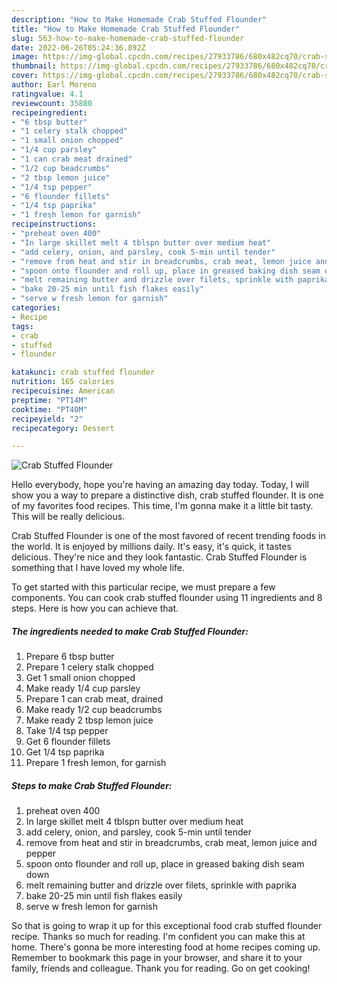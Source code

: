 ```yaml
---
description: "How to Make Homemade Crab Stuffed Flounder"
title: "How to Make Homemade Crab Stuffed Flounder"
slug: 563-how-to-make-homemade-crab-stuffed-flounder
date: 2022-06-26T05:24:36.892Z
image: https://img-global.cpcdn.com/recipes/27933786/680x482cq70/crab-stuffed-flounder-recipe-main-photo.jpg
thumbnail: https://img-global.cpcdn.com/recipes/27933786/680x482cq70/crab-stuffed-flounder-recipe-main-photo.jpg
cover: https://img-global.cpcdn.com/recipes/27933786/680x482cq70/crab-stuffed-flounder-recipe-main-photo.jpg
author: Earl Moreno
ratingvalue: 4.1
reviewcount: 35880
recipeingredient:
- "6 tbsp butter"
- "1 celery stalk chopped"
- "1 small onion chopped"
- "1/4 cup parsley"
- "1 can crab meat drained"
- "1/2 cup beadcrumbs"
- "2 tbsp lemon juice"
- "1/4 tsp pepper"
- "6 flounder fillets"
- "1/4 tsp paprika"
- "1 fresh lemon for garnish"
recipeinstructions:
- "preheat oven 400"
- "In large skillet melt 4 tblspn butter over medium heat"
- "add celery, onion, and parsley, cook 5-min until tender"
- "remove from heat and stir in breadcrumbs, crab meat, lemon juice and pepper"
- "spoon onto flounder and roll up, place in greased baking dish seam down"
- "melt remaining butter and drizzle over filets, sprinkle with paprika"
- "bake 20-25 min until fish flakes easily"
- "serve w fresh lemon for garnish"
categories:
- Recipe
tags:
- crab
- stuffed
- flounder

katakunci: crab stuffed flounder 
nutrition: 165 calories
recipecuisine: American
preptime: "PT14M"
cooktime: "PT40M"
recipeyield: "2"
recipecategory: Dessert

---
```



![Crab Stuffed Flounder](https://img-global.cpcdn.com/recipes/27933786/680x482cq70/crab-stuffed-flounder-recipe-main-photo.jpg)

Hello everybody, hope you're having an amazing day today. Today, I will show you a way to prepare a distinctive dish, crab stuffed flounder. It is one of my favorites food recipes. This time, I'm gonna make it a little bit tasty. This will be really delicious.

Crab Stuffed Flounder is one of the most favored of recent trending foods in the world. It is enjoyed by millions daily. It's easy, it's quick, it tastes delicious. They're nice and they look fantastic. Crab Stuffed Flounder is something that I have loved my whole life.




To get started with this particular recipe, we must prepare a few components. You can cook crab stuffed flounder using 11 ingredients and 8 steps. Here is how you can achieve that.

<!--inarticleads1-->

##### The ingredients needed to make Crab Stuffed Flounder:

1. Prepare 6 tbsp butter
1. Prepare 1 celery stalk chopped
1. Get 1 small onion chopped
1. Make ready 1/4 cup parsley
1. Prepare 1 can crab meat, drained
1. Make ready 1/2 cup beadcrumbs
1. Make ready 2 tbsp lemon juice
1. Take 1/4 tsp pepper
1. Get 6 flounder fillets
1. Get 1/4 tsp paprika
1. Prepare 1 fresh lemon, for garnish




<!--inarticleads2-->

##### Steps to make Crab Stuffed Flounder:

1. preheat oven 400
1. In large skillet melt 4 tblspn butter over medium heat
1. add celery, onion, and parsley, cook 5-min until tender
1. remove from heat and stir in breadcrumbs, crab meat, lemon juice and pepper
1. spoon onto flounder and roll up, place in greased baking dish seam down
1. melt remaining butter and drizzle over filets, sprinkle with paprika
1. bake 20-25 min until fish flakes easily
1. serve w fresh lemon for garnish




So that is going to wrap it up for this exceptional food crab stuffed flounder recipe. Thanks so much for reading. I'm confident you can make this at home. There's gonna be more interesting food at home recipes coming up. Remember to bookmark this page in your browser, and share it to your family, friends and colleague. Thank you for reading. Go on get cooking!
